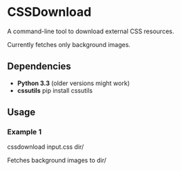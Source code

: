CSSDownload
==========

A command-line tool to download external CSS resources.

Currently fetches only background images.

Dependencies
------------
  
  *  **Python 3.3** (older versions might work)
  *  **cssutils** pip install cssutils

Usage
-----

### Example 1 

  cssdownload input.css dir/

  Fetches background images to dir/
